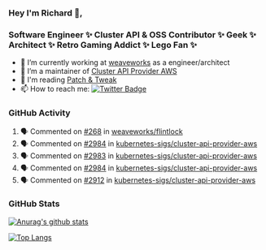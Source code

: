 ### Hey I'm Richard 👋, 

<h3 align="left">Software Engineer ✨ Cluster API & OSS Contributor ✨ Geek ✨ Architect ✨ Retro Gaming Addict ✨ Lego Fan ✨</h3>

- 🔭 I’m currently working at [weaveworks](https://github.com/weaveworks) as a engineer/architect
- 👯 I’m a maintainer of [Cluster API Provider AWS](https://github.com/kubernetes-sigs/cluster-api-provider-aws)
- 💬 I'm reading [Patch & Tweak](https://bjooks.com/products/patch-tweak-exploring-modular-synthesis)
- 📫 How to reach me: [![Twitter Badge](https://img.shields.io/badge/-@fruit_case-00acee?style=flat&logo=Twitter&logoColor=white)](https://twitter.com/intent/follow?screen_name=fruit_case "Follow on Twitter")

### GitHub Activity 

<!--START_SECTION:activity-->
1. 🗣 Commented on [#268](https://github.com/weaveworks/flintlock/issues/268) in [weaveworks/flintlock](https://github.com/weaveworks/flintlock)
2. 🗣 Commented on [#2984](https://github.com/kubernetes-sigs/cluster-api-provider-aws/issues/2984) in [kubernetes-sigs/cluster-api-provider-aws](https://github.com/kubernetes-sigs/cluster-api-provider-aws)
3. 🗣 Commented on [#2983](https://github.com/kubernetes-sigs/cluster-api-provider-aws/issues/2983) in [kubernetes-sigs/cluster-api-provider-aws](https://github.com/kubernetes-sigs/cluster-api-provider-aws)
4. 🗣 Commented on [#2984](https://github.com/kubernetes-sigs/cluster-api-provider-aws/issues/2984) in [kubernetes-sigs/cluster-api-provider-aws](https://github.com/kubernetes-sigs/cluster-api-provider-aws)
5. 🗣 Commented on [#2912](https://github.com/kubernetes-sigs/cluster-api-provider-aws/issues/2912) in [kubernetes-sigs/cluster-api-provider-aws](https://github.com/kubernetes-sigs/cluster-api-provider-aws)
<!--END_SECTION:activity-->

### GitHub Stats

[![Anurag's github stats](https://github-readme-stats.vercel.app/api?username=richardcase&count_private=true&show_icons=true)](https://github.com/anuraghazra/github-readme-stats)

[![Top Langs](https://github-readme-stats.vercel.app/api/top-langs/?username=richardcase&hide=html&layout=compact)](https://github.com/anuraghazra/github-readme-stats)
